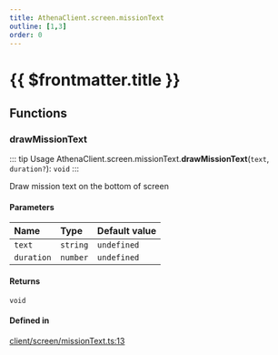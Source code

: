 ```yaml
---
title: AthenaClient.screen.missionText
outline: [1,3]
order: 0
---
```


# {{ $frontmatter.title }}


## Functions

### drawMissionText

::: tip Usage
AthenaClient.screen.missionText.**drawMissionText**(`text`, `duration?`): `void`
:::

Draw mission text on the bottom of screen

#### Parameters

| Name | Type | Default value |
| :------ | :------ | :------ |
| `text` | `string` | `undefined` |
| `duration` | `number` | `undefined` |

#### Returns

`void`

#### Defined in

[client/screen/missionText.ts:13](https://github.com/Stuyk/altv-athena/blob/94d0bf7/src/core/client/screen/missionText.ts#L13)
